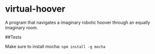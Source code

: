 # virtual-hoover
A program that navigates a imaginary robotic hoover through an equally imaginary room.



##Tests

Make sure to install mocha: `npm install -g mocha`
